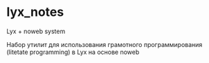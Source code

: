 # lyx_notes
Lyx + noweb system

Набор утилит для использования грамотного программирования (litetate programming) в Lyx на основе noweb
